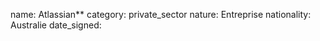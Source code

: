 name: Atlassian**
category: private_sector
nature:  Entreprise
nationality: Australie
date_signed:
    